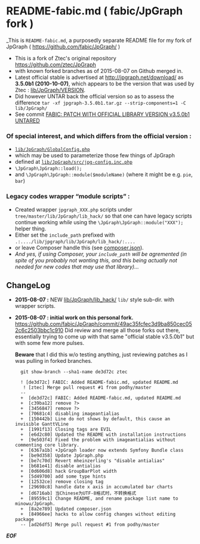 # README-fabic.md ( fabic/JpGraph fork )

_This is `README-fabic.md`, a purposedly separate README file for my fork
 of JpGraph ( https://github.com/fabic/JpGraph/ )

* This is a fork of Ztec's original repository https://github.com/ztec/JpGraph
* with known forked branches as of 2015-08-07 on Github merged in.
* Latest official stable is advertised at http://jpgraph.net/download/
  as **3.5.0b1 (2010-10-07)**, which appears to be the version that was
  used by Ztec : [lib/JpGraph/VERSION](/blob/master/lib/JpGraph/VERSION).
* Did however UNTAR back the official version so as to assess the difference
  `tar -xf jpgraph-3.5.0b1.tar.gz --strip-components=1 -C lib/JpGraph/`
* See commit [FABIC: PATCH WITH OFFICIAL LIBRARY VERSION v3.5.0b1 UNTARED](https://github.com/fabic/JpGraph/commit/ae09ff1123ce835e07f9e2068b54f80e84aef4a6)

### Of special interest, and which differs from the official version :

* [`lib/JpGraph/GlobalConfig.php`](tree/master/lib/JpGraph/GlobalConfig.php)
* which may be used to parameterize those few things of JpGraph
* defined at [`lib/JpGraph/src/jpg-config.inc.php`](tree/master/lib/JpGraph/src/jpg-config.inc.php)
* `\JpGraph\JpGraph::load();`
* and `\JpGraph\JpGraph::module($moduleName)` (where it might be e.g. `pie`, `bar`)

### Legacy codes wrapper “module scripts” :

* Created wrapper `jpgraph_XXX.php` scripts under `tree/master/lib/JpGraph/lib_hack/`
  so that one can have legacy scripts continue working _while_ using the `\JpGraph\JpGraph::module("XXX");` helper thing.
* Either set the `include_path` prefixed with `.:..../lib/jpgraph/lib/JpGraph/lib_hack/:....`
* or leave Composer handle this (see [composer.json](blob/master/composer.json)).
* _And yes, if using Composer, your `include_path` will be agremented (in spite of you probably not wanting this,
  and this being actually not needed for new codes that may use that library)..._

## ChangeLog

* **2015-08-07 :** NEW [lib/JpGraph/lib_hack/](tree/master/lib/JpGraph/lib_hack) `lib/` style sub-dir. with wrapper scripts.
* **2015-08-07 : initial work on this personal fork.**
  https://github.com/fabic/JpGraph/commit/49ac35fcfec3d9ba850cec052c6c2503bbc1c910
  Did review and merge all those forks out there, essentially trying to come up with
  that same "official stable v3.5.0b1" but with some few more pulses.

  **Beware** that I did this w/o testing anything, just reviewing patches as I was
  pulling in forked branches.

        git show-branch --sha1-name de3d72c ztec

        ! [de3d72c] FABIC: Added README-fabic.md, updated README.md
         ! [ztec] Merge pull request #1 from podhy/master
        --
        +  [de3d72c] FABIC: Added README-fabic.md, updated README.md
        +  [c39ba12] remove ?>
        +  [3456847] remove ?>
        +  [70681c4] disabling imageantialias
        +  [150442b] Line do not shows by default, this cause an invisible GanttVLine
        +  [1991f13] Closing tags are EVIL
        +  [e6d2c80] Updated the README with installation instructions
        +  [9e503f4] Fixed the problem with imageantialias without commenting core library.
        +  [6367a1b] +JpGraph loader now extends Symfony Bundle class
        +  [be9d358] Update JpGraph.php
        +  [be7c70d] Revert mheinzerling's "disable antialias"
        +  [b681e41] disable antialias
        +  [0d606d8] hack GroupBarPlot width
        +  [5d49700] add some type hints
        +  [12532ce] remove closing tag
        +  [29698c8] handle date x axis in accumulated bar charts
        +  [d6716ab] 当Chinese为UTF-8格式时，不转换格式
        +  [89559c1] Change README, and rename package list name to minowu/JpGraph.
        +  [8a2e789] Updated composer.json
        +  [84966ee] hacks to allow config changes without editing package
        -- [ad26df5] Merge pull request #1 from podhy/master

_**EOF**_
